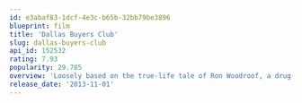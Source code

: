 ```yaml
---
id: e3abaf83-1dcf-4e3c-b65b-32bb79be3896
blueprint: film
title: 'Dallas Buyers Club'
slug: dallas-buyers-club
api_id: 152532
rating: 7.93
popularity: 29.785
overview: 'Loosely based on the true-life tale of Ron Woodroof, a drug-taking, women-loving, homophobic man who in 1986 was diagnosed with HIV/AIDS and given thirty days to live.'
release_date: '2013-11-01'
---
```


